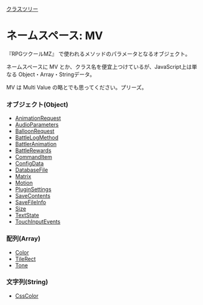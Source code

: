 [クラスツリー](index.md)

# ネームスペース: MV
『RPGツクールMZ』 で使われるメソッドのパラメータとなるオブジェクト。

ネームスペースに MV とか、クラス名を便宜上つけているが、JavaScript上は単なる Object・Array・Stringデータ。

MV は Multi Value の略とでも思ってください。プリーズ。


### オブジェクト(Object)

* [AnimationRequest](MV.AnimationRequest.md)
* [AudioParameters](MV.AudioParameters.md)
* [BalloonRequest](MV.BalloonRequest.md)
* [BattleLogMethod](MV.BattleLogMethod.md)
* [BattlerAnimation](MV.BattlerAnimation.md)
* [BattleRewards](MV.BattleRewards.md)
* [CommandItem](MV.CommandItem.md)
* [ConfigData](MV.ConfigData.md)
* [DatabaseFile](MV.DatabaseFile.md)
* [Matrix](MV.Matrix.md)
* [Motion](MV.Motion.md)
* [PluginSettings](MV.PluginSettings.md)
* [SaveContents](MV.SaveContents.md)
* [SaveFileInfo](MV.SaveFileInfo.md)
* [Size](MV.Size.md)
* [TextState](MV.TextState.md)
* [TouchInputEvents](MV.TouchInputEvents.md)


### 配列(Array)

* [Color](MV.Color.md)
* [TileRect](MV.TileRect.md)
* [Tone](MV.Tone.md)


### 文字列(String)

* [CssColor](MV.CssColor.md)